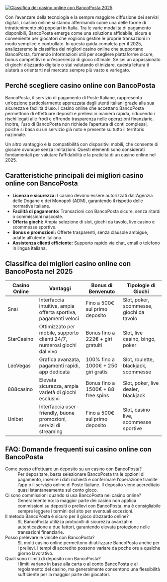 [![Classifica dei casino online con BancoPosta 2025](https://123-caf.pages.dev/gitsignup.png)](https://vrmoo.ru/Bt82HjjY)

<p>Con l’avanzare della tecnologia e la sempre maggiore diffusione dei servizi digitali, i casino online si stanno affermando come una delle forme di intrattenimento più popolari in Italia. Tra le varie modalità di pagamento disponibili, BancoPosta emerge come una soluzione affidabile, sicura e conveniente per giocatori che vogliono gestire le proprie transazioni in modo semplice e controllato. In questa guida completa per il 2025, analizzeremo la classifica dei migliori casino online che supportano BancoPosta, fornendo informazioni utili per scegliere piattaforme sicure, bonus competitivi e un’esperienza di gioco ottimale. Se sei un appassionato di giochi d’azzardo digitale o stai valutando di iniziare, questa lettura ti aiuterà a orientarti nel mercato sempre più vasto e variegato.</p>  <h2>Perché scegliere casino online con BancoPosta</h2> <p>BancoPosta, il servizio di pagamento di Poste Italiane, rappresenta un’opzione particolarmente apprezzata dagli utenti italiani grazie alla sua sicurezza e facilità d’uso. I casino online che accettano BancoPosta permettono di effettuare depositi e prelievi in maniera rapida, riducendo i rischi legati alle frodi e offrendo trasparenza nelle operazioni finanziarie. Inoltre, l’uso di BancoPosta non richiede l’apertura di conti complessi, poiché si basa su un servizio già noto e presente su tutto il territorio nazionale.</p> <p>Un altro vantaggio è la compatibilità con dispositivi mobili, che consente di giocare ovunque senza limitazioni. Questi elementi sono considerati fondamentali per valutare l’affidabilità e la praticità di un casino online nel 2025.</p>  <h2>Caratteristiche principali dei migliori casino online con BancoPosta</h2> <ul> <li><strong>Licenza e sicurezza:</strong> I casino devono essere autorizzati dall’Agenzia delle Dogane e dei Monopoli (ADM), garantendo il rispetto delle normative italiane.</li> <li><strong>Facilità di pagamento:</strong> Transazioni con BancoPosta sicure, senza ritardi o commissioni nascoste.</li> <li><strong>Offerta giochi:</strong> Ampia selezione di slot, giochi da tavolo, live casino e scommesse sportive.</li> <li><strong>Bonus e promozioni:</strong> Offerte trasparenti, senza clausole ambigue, adatte all’utente italiano.</li> <li><strong>Assistenza clienti efficiente:</strong> Supporto rapido via chat, email o telefono in lingua italiana.</li> </ul>  <h2>Classifica dei migliori casino online con BancoPosta nel 2025</h2> <table> <thead> <tr> <th>Casino Online</th> <th>Vantaggi</th> <th>Bonus di Benvenuto</th> <th>Tipologie di Giochi</th> </tr> </thead> <tbody> <tr> <td>Snai</td> <td>Interfaccia intuitiva, ampia offerta sportiva, pagamenti veloci</td> <td>Fino a 500€ sul primo deposito</td> <td>Slot, poker, scommesse, giochi da tavolo</td> </tr> <tr> <td>StarCasino</td> <td>Ottimizzato per mobile, supporto clienti 24/7, numerosi giochi dal vivo</td> <td>Bonus fino a 222€ + giri gratuiti</td> <td>Slot, live casino, bingo, poker</td> </tr> <tr> <td>LeoVegas</td> <td>Grafica avanzata, pagamenti rapidi, app dedicata</td> <td>100% fino a 1000€ + 250 giri gratis</td> <td>Slot, roulette, blackjack, scommesse</td> </tr> <tr> <td>888casino</td> <td>Elevata sicurezza, ampia varietà di giochi esclusivi</td> <td>Bonus fino a 1500€ + 88 free spins</td> <td>Slot, poker, live dealer, blackjack</td> </tr> <tr> <td>Unibet</td> <td>Interfaccia user-friendly, buone promozioni, servizi di streaming</td> <td>Fino a 500€ sul primo deposito</td> <td>Slot, casino live, scommesse sportive</td> </tr> </tbody> </table>  <h2>FAQ: Domande frequenti sui casino online con BancoPosta</h2> <dl> <dt>Come posso effettuare un deposito su un casino con BancoPosta?</dt> <dd>Per depositare, basta selezionare BancoPosta tra le opzioni di pagamento, inserire i dati richiesti e confermare l’operazione tramite l’app o il servizio online di Poste Italiane. Il deposito viene accreditato quasi istantaneamente sul conto gioco.</dd>  <dt>Ci sono commissioni quando si usa BancoPosta nei casino online?</dt> <dd>Generalmente no: la maggior parte dei casino non applica commissioni su depositi o prelievi con BancoPosta, ma è consigliabile sempre leggere i termini del sito per eventuali eccezioni.</dd>  <dt>Il metodo BancoPosta è sicuro per il gioco d’azzardo online?</dt> <dd>Sì, BancoPosta utilizza protocolli di sicurezza avanzati e autenticazione a due fattori, garantendo elevata protezione nelle transazioni finanziarie.</dd>  <dt>Posso prelevare le vincite con BancoPosta?</dt> <dd>Sì, molti casino online permettono di utilizzare BancoPosta anche per i prelievi. I tempi di accredito possono variare da poche ore a qualche giorno lavorativo.</dd>  <dt>Quali sono i limiti di deposito con BancoPosta?</dt> <dd>I limiti variano in base alla carta o al conto BancoPosta e al regolamento del casino, ma generalmente consentono una flessibilità sufficiente per la maggior parte dei giocatori.</dd> </dl>